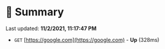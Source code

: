 # 📖 Summary
Last updated: **11/2/2021, 11:17:47 PM**

- `GET` [https://google.com](https://google.com) - **Up** (328ms)
